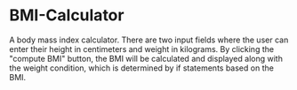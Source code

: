 # BMI-Calculator
A body mass index calculator. There are two input fields where the user can enter their height in centimeters and weight in kilograms. By clicking the "compute BMI" button, the BMI will be calculated and displayed along with the weight condition, which is determined by if statements based on the BMI.  
